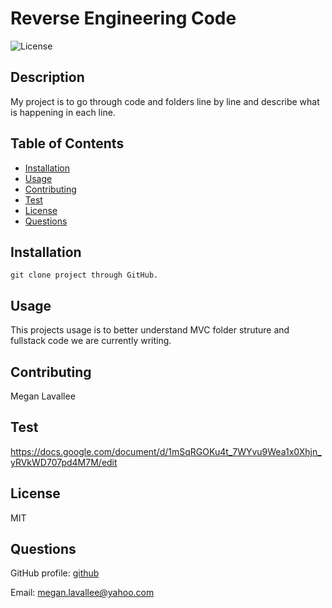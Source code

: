  
# Reverse Engineering Code

![License](https://img.shields.io/badge/License-MIT-blue)
        
## Description
My project is to go through code and folders line by line and describe what is happening in each line.  
        
## Table of Contents
* [Installation](#installation)
* [Usage](#usage)
* [Contributing](#contributing)
* [Test](#tests)
* [License](#license)
* [Questions](#questions)
        


## Installation
```
git clone project through GitHub.
```

## Usage
This projects usage is to better understand MVC folder struture and fullstack code we are currently writing.

        
## Contributing
Megan Lavallee
        
## Test
https://docs.google.com/document/d/1mSqRGOKu4t_7WYvu9Wea1x0Xhjn_yRVkWD707pd4M7M/edit
        
## License
MIT

## Questions
GitHub profile: [github](https://github.com/meganlavallee)

Email: megan.lavallee@yahoo.com